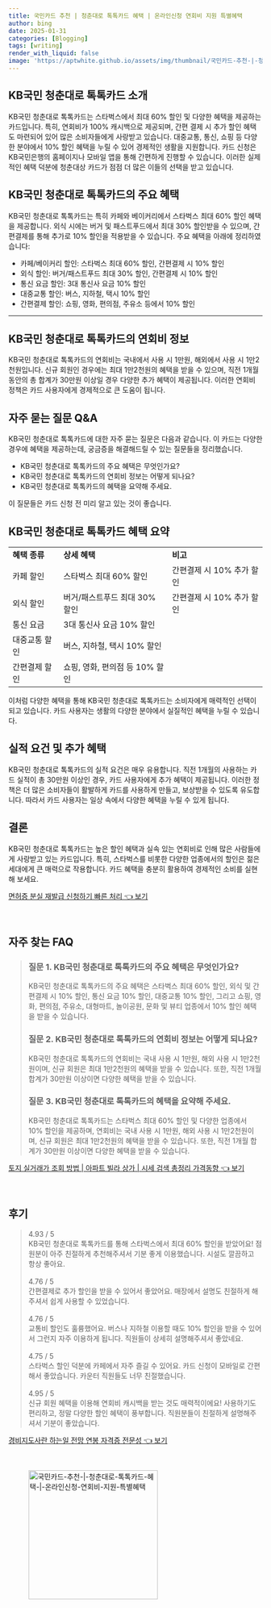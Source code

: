 ```yaml
---
title: 국민카드 추천 | 청춘대로 톡톡카드 혜택 | 온라인신청 연회비 지원 특별혜택
author: bing
date: 2025-01-31
categories: [Blogging]
tags: [writing]
render_with_liquid: false
image: 'https://aptwhite.github.io/assets/img/thumbnail/국민카드-추천-|-청춘대로-톡톡카드-혜택-|-온라인신청-연회비-지원-특별혜택.webp'
---
```



<h2 id='청춘대로 톡톡카드 소개'>KB국민 청춘대로 톡톡카드 소개</h2>

<p>KB국민 청춘대로 톡톡카드는 스타벅스에서 최대 60% 할인 및 다양한 혜택을 제공하는 카드입니다. 특히, 연회비가 100% 캐시백으로 제공되며, 간편 결제 시 추가 할인 혜택도 마련되어 있어 많은 소비자들에게 사랑받고 있습니다. 대중교통, 통신, 쇼핑 등 다양한 분야에서 10% 할인 혜택을 누릴 수 있어 경제적인 생활을 지원합니다. 카드 신청은 KB국민은행의 홈페이지나 모바일 앱을 통해 간편하게 진행할 수 있습니다. 이러한 실제적인 혜택 덕분에 청춘대상 카드가 점점 더 많은 이들의 선택을 받고 있습니다.</p>

<h2 id='주요 혜택'>KB국민 청춘대로 톡톡카드의 주요 혜택</h2>

<p>KB국민 청춘대로 톡톡카드는 특히 카페와 베이커리에서 스타벅스 최대 60% 할인 혜택을 제공합니다. 외식 시에는 버거 및 패스트푸드에서 최대 30% 할인받을 수 있으며, 간편결제를 통해 추가로 10% 할인을 적용받을 수 있습니다. 주요 혜택을 아래에 정리하였습니다:</p>

<ul>
    <li>카페/베이커리 할인: 스타벅스 최대 60% 할인, 간편결제 시 10% 할인</li>
    <li>외식 할인: 버거/패스트푸드 최대 30% 할인, 간편결제 시 10% 할인</li>
    <li>통신 요금 할인: 3대 통신사 요금 10% 할인</li>
    <li>대중교통 할인: 버스, 지하철, 택시 10% 할인</li>
    <li>간편결제 할인: 쇼핑, 영화, 편의점, 주유소 등에서 10% 할인</li>
</ul>

<hr />

<h2 id='연회비 정보'>KB국민 청춘대로 톡톡카드의 연회비 정보</h2>

<p>KB국민 청춘대로 톡톡카드의 연회비는 국내에서 사용 시 1만원, 해외에서 사용 시 1만2천원입니다. 신규 회원인 경우에는 최대 1만2천원의 혜택을 받을 수 있으며, 직전 1개월 동안의 총 합계가 30만원 이상일 경우 다양한 추가 혜택이 제공됩니다. 이러한 연회비 정책은 카드 사용자에게 경제적으로 큰 도움이 됩니다.</p>

<h2 id='자주 묻는 질문'>자주 묻는 질문 Q&A</h2>

<p>KB국민 청춘대로 톡톡카드에 대한 자주 묻는 질문은 다음과 같습니다. 이 카드는 다양한 경우에 혜택을 제공하는데, 궁금증을 해결해드릴 수 있는 질문들을 정리했습니다.</p>

<ul>
    <li>KB국민 청춘대로 톡톡카드의 주요 혜택은 무엇인가요?</li>
    <li>KB국민 청춘대로 톡톡카드의 연회비 정보는 어떻게 되나요?</li>
    <li>KB국민 청춘대로 톡톡카드의 혜택을 요약해 주세요.</li>
</ul>

<p>이 질문들은 카드 신청 전 미리 알고 있는 것이 좋습니다.</p>

<h2 id='혜택 요약'>KB국민 청춘대로 톡톡카드 혜택 요약</h2>

<table>
    <tr>
        <td><b>혜택 종류</b></td>
        <td><b>상세 혜택</b></td>
        <td><b>비고</b></td>
    </tr>
    <tr>
        <td>카페 할인</td>
        <td>스타벅스 최대 60% 할인</td>
        <td>간편결제 시 10% 추가 할인</td>
    </tr>
    <tr>
        <td>외식 할인</td>
        <td>버거/패스트푸드 최대 30% 할인</td>
        <td>간편결제 시 10% 추가 할인</td>
    </tr>
    <tr>
        <td>통신 요금</td>
        <td>3대 통신사 요금 10% 할인</td>
        <td></td>
    </tr>
    <tr>
        <td>대중교통 할인</td>
        <td>버스, 지하철, 택시 10% 할인</td>
        <td></td>
    </tr>
    <tr>
        <td>간편결제 할인</td>
        <td>쇼핑, 영화, 편의점 등 10% 할인</td>
        <td></td>
    </tr>
</table>

<p>이처럼 다양한 혜택을 통해 KB국민 청춘대로 톡톡카드는 소비자에게 매력적인 선택이 되고 있습니다. 카드 사용자는 생활의 다양한 분야에서 실질적인 혜택을 누릴 수 있습니다.</p>

<h2 id='실적 요건'>실적 요건 및 추가 혜택</h2>

<p>KB국민 청춘대로 톡톡카드의 실적 요건은 매우 유용합니다. 직전 1개월의 사용하는 카드 실적이 총 30만원 이상인 경우, 카드 사용자에게 추가 혜택이 제공됩니다. 이러한 정책은 더 많은 소비자들이 활발하게 카드를 사용하게 만들고, 보상받을 수 있도록 유도합니다. 따라서 카드 사용자는 일상 속에서 다양한 혜택을 누릴 수 있게 됩니다.</p>

<h2 id='결론'>결론</h2>

<p>KB국민 청춘대로 톡톡카드는 높은 할인 혜택과 실속 있는 연회비로 인해 많은 사람들에게 사랑받고 있는 카드입니다. 특히, 스타벅스를 비롯한 다양한 업종에서의 할인은 젊은 세대에게 큰 매력으로 작용합니다. 카드 혜택을 충분히 활용하여 경제적인 소비를 실현해 보세요.</p>


<p><a class="click-button" title="면허증 분실 재발급 신청하기 빠른 처리" href="https://aptwhite.github.io/posts/%EB%A9%B4%ED%97%88%EC%A6%9D-%EB%B6%84%EC%8B%A4-%EC%9E%AC%EB%B0%9C%EA%B8%89-%EC%8B%A0%EC%B2%AD%ED%95%98%EA%B8%B0-%EB%B9%A0%EB%A5%B8-%EC%B2%98%EB%A6%AC/" rel="dofollow">면허증 분실 재발급 신청하기 빠른 처리 👈 보기</a></p><br>
<h2 id='자주_찾는_FAQ'>자주 찾는 FAQ</h2>
<div itemscope="" itemtype="https://schema.org/FAQPage"> 
<blockquote> 
<div itemscope="" itemprop="mainEntity" itemtype="https://schema.org/Question"> 
<h3 itemprop="name">질문 1. KB국민 청춘대로 톡톡카드의 주요 혜택은 무엇인가요?</h3> 
<div itemscope="" itemprop="acceptedAnswer" itemtype="https://schema.org/Answer"> 
<span itemprop="text"> 
<p>KB국민 청춘대로 톡톡카드의 주요 혜택은 스타벅스 최대 60% 할인, 외식 및 간편결제 시 10% 할인, 통신 요금 10% 할인, 대중교통 10% 할인, 그리고 쇼핑, 영화, 편의점, 주유소, 대형마트, 놀이공원, 문화 및 뷰티 업종에서 10% 할인 혜택을 받을 수 있습니다.</p> 
</span> 
</div> 
</div> 

<div itemscope="" itemprop="mainEntity" itemtype="https://schema.org/Question"> 
<h3 itemprop="name">질문 2. KB국민 청춘대로 톡톡카드의 연회비 정보는 어떻게 되나요?</h3> 
<div itemscope="" itemprop="acceptedAnswer" itemtype="https://schema.org/Answer"> 
<span itemprop="text"> 
<p>KB국민 청춘대로 톡톡카드의 연회비는 국내 사용 시 1만원, 해외 사용 시 1만2천원이며, 신규 회원은 최대 1만2천원의 혜택을 받을 수 있습니다. 또한, 직전 1개월 합계가 30만원 이상이면 다양한 혜택을 받을 수 있습니다.</p> 
</span> 
</div> 
</div> 

<div itemscope="" itemprop="mainEntity" itemtype="https://schema.org/Question"> 
<h3 itemprop="name">질문 3. KB국민 청춘대로 톡톡카드의 혜택을 요약해 주세요.</h3> 
<div itemscope="" itemprop="acceptedAnswer" itemtype="https://schema.org/Answer"> 
<span itemprop="text"> 
<p>KB국민 청춘대로 톡톡카드는 스타벅스 최대 60% 할인 및 다양한 업종에서 10% 할인을 제공하며, 연회비는 국내 사용 시 1만원, 해외 사용 시 1만2천원이며, 신규 회원은 최대 1만2천원의 혜택을 받을 수 있습니다. 또한, 직전 1개월 합계가 30만원 이상이면 다양한 혜택을 받을 수 있습니다.</p> 
</span> 
</div> 
</div> 
</blockquote> 
</div>
<p><a class="click-button" title="토지 실거래가 조회 방법 | 아파트 빌라 상가 | 시세 검색 총정리 가격동향" href="https://aptwhite.github.io/posts/%ED%86%A0%EC%A7%80-%EC%8B%A4%EA%B1%B0%EB%9E%98%EA%B0%80-%EC%A1%B0%ED%9A%8C-%EB%B0%A9%EB%B2%95-%EC%95%84%ED%8C%8C%ED%8A%B8-%EB%B9%8C%EB%9D%BC-%EC%83%81%EA%B0%80-%EC%8B%9C%EC%84%B8-%EA%B2%80%EC%83%89-%EC%B4%9D%EC%A0%95%EB%A6%AC-%EA%B0%80%EA%B2%A9%EB%8F%99%ED%96%A5/" rel="dofollow">토지 실거래가 조회 방법 | 아파트 빌라 상가 | 시세 검색 총정리 가격동향 👈 보기</a></p><br>
<h2 id='후기'>후기</h2>
<div itemscope itemtype="https://schema.org/Product">
  <blockquote>
  <div itemprop="review" itemscope itemtype="https://schema.org/Review">
      <div itemprop="reviewRating" itemscope itemtype="https://schema.org/Rating"> <span itemprop="ratingValue">4.93</span> / <span itemprop="bestRating">5</span> </div>
      <span itemprop="reviewBody">KB국민 청춘대로 톡톡카드를 통해 스타벅스에서 최대 60% 할인을 받았어요! 점원분이 아주 친절하게 추천해주셔서 기분 좋게 이용했습니다. 시설도 깔끔하고 항상 좋아요.</span>
  </div>
  <br>
  <div itemprop="review" itemscope itemtype="https://schema.org/Review">
      <div itemprop="reviewRating" itemscope itemtype="https://schema.org/Rating"> <span itemprop="ratingValue">4.76</span> / <span itemprop="bestRating">5</span> </div>
      <span itemprop="reviewBody">간편결제로 추가 할인을 받을 수 있어서 좋았어요. 매장에서 설명도 친절하게 해주셔서 쉽게 사용할 수 있었습니다.</span>
  </div>
  <br>
  <div itemprop="review" itemscope itemtype="https://schema.org/Review">
      <div itemprop="reviewRating" itemscope itemtype="https://schema.org/Rating"> <span itemprop="ratingValue">4.76</span> / <span itemprop="bestRating">5</span> </div>
      <span itemprop="reviewBody">교통비 할인도 훌륭했어요. 버스나 지하철 이용할 때도 10% 할인을 받을 수 있어서 그런지 자주 이용하게 됩니다. 직원들이 상세히 설명해주셔서 좋았네요.</span>
  </div>
  <br>
  <div itemprop="review" itemscope itemtype="https://schema.org/Review">
      <div itemprop="reviewRating" itemscope itemtype="https://schema.org/Rating"> <span itemprop="ratingValue">4.75</span> / <span itemprop="bestRating">5</span> </div>
      <span itemprop="reviewBody">스타벅스 할인 덕분에 카페에서 자주 즐길 수 있어요. 카드 신청이 모바일로 간편해서 좋았습니다. 카운터 직원들도 너무 친절했습니다.</span>
  </div>
  <br>
  <div itemprop="review" itemscope itemtype="https://schema.org/Review">
      <div itemprop="reviewRating" itemscope itemtype="https://schema.org/Rating"> <span itemprop="ratingValue">4.95</span> / <span itemprop="bestRating">5</span> </div>
      <span itemprop="reviewBody">신규 회원 혜택을 이용해 연회비 캐시백을 받는 것도 매력적이에요! 사용하기도 편리하고, 정말 다양한 할인 혜택이 풍부합니다. 직원분들이 친절하게 설명해주셔서 기분이 좋았습니다.</span>
  </div>
  </blockquote>
</div>
<p><a class="click-button" title="경비지도사란 하는일 전망 연봉 자격증 전문성" href="https://aptwhite.github.io/posts/%EA%B2%BD%EB%B9%84%EC%A7%80%EB%8F%84%EC%82%AC%EB%9E%80-%ED%95%98%EB%8A%94%EC%9D%BC-%EC%A0%84%EB%A7%9D-%EC%97%B0%EB%B4%89-%EC%9E%90%EA%B2%A9%EC%A6%9D-%EC%A0%84%EB%AC%B8%EC%84%B1/" rel="dofollow">경비지도사란 하는일 전망 연봉 자격증 전문성 👈 보기</a></p><br>
<figure class="image"><img src="https://aptwhite.github.io/assets/img/thumbnail/국민카드-추천-|-청춘대로-톡톡카드-혜택-|-온라인신청-연회비-지원-특별혜택.webp" alt="국민카드-추천-|-청춘대로-톡톡카드-혜택-|-온라인신청-연회비-지원-특별혜택" width="256" height="256"></figure>
